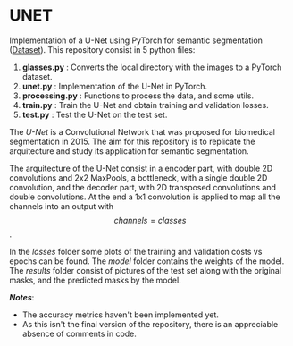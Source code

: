 # UNET
Implementation of a U-Net using PyTorch for semantic segmentation ([Dataset](https://www.kaggle.com/datasets/mantasu/face-synthetics-glasses)). This repository consist in 5 python files:

  1. **glasses.py** : Converts the local directory with the images to a PyTorch dataset.
  2. **unet.py** : Implementation of the U-Net in PyTorch.
  3. **processing.py** : Functions to process the data, and some utils.
  4. **train.py** : Train the U-Net and obtain training and validation losses.
  5. **test.py** : Test the U-Net on the test set.

The *U-Net* is a Convolutional Network that was proposed for biomedical segmentation in 2015. The aim for this repository is to replicate the arquitecture and study its application for semantic segmentation.

The arquitecture of the U-Net consist in a encoder part, with double 2D convolutions and 2x2 MaxPools, a bottleneck, with a single double 2D convolution, and the decoder part, with 2D transposed convolutions and double convolutions.
At the end a 1x1 convolution is applied to map all the channels into an output with $$channels = classes$$.

In the *losses* folder some plots of the training and validation costs vs epochs can be found. The *model* folder contains the weights of the model. The *results* folder consist of pictures of the test set along with the original masks, and the predicted masks by the model.



***Notes***:
  * The accuracy metrics haven't been implemented yet.
  * As this isn't the final version of the repository, there is an appreciable absence of comments in code.

